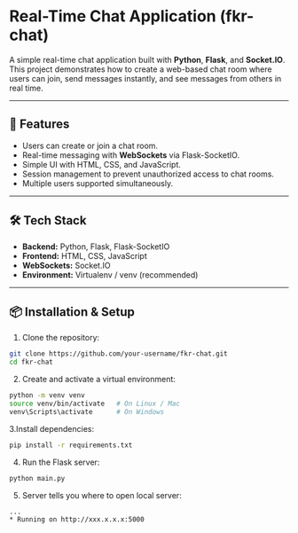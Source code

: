 # Real-Time Chat Application (fkr-chat)

A simple real-time chat application built with **Python**, **Flask**, and **Socket.IO**.  
This project demonstrates how to create a web-based chat room where users can join, send messages instantly, and see messages from others in real time.

---

## 🚀 Features

- Users can create or join a chat room.  
- Real-time messaging with **WebSockets** via Flask-SocketIO.  
- Simple UI with HTML, CSS, and JavaScript.  
- Session management to prevent unauthorized access to chat rooms.  
- Multiple users supported simultaneously.  

---

## 🛠️ Tech Stack

- **Backend:** Python, Flask, Flask-SocketIO  
- **Frontend:** HTML, CSS, JavaScript  
- **WebSockets:** Socket.IO  
- **Environment:** Virtualenv / venv (recommended)  

---

## 📦 Installation & Setup

 1. Clone the repository:
   ```bash
   git clone https://github.com/your-username/fkr-chat.git
   cd fkr-chat
   ```
 2. Create and activate a virtual environment:
   ```bash
   python -m venv venv
   source venv/bin/activate   # On Linux / Mac
   venv\Scripts\activate      # On Windows
   ```
 3.Install dependencies:
   ```bash
   pip install -r requirements.txt
   ```
 4. Run the Flask server:
   ```bash
   python main.py
   ```
 5. Server tells you where to open local server:
   ```bash
   ...
   * Running on http://xxx.x.x.x:5000
   ```
